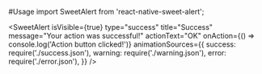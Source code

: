 #Usage
import SweetAlert from 'react-native-sweet-alert';

<SweetAlert
  isVisible={true}
  type="success"
  title="Success"
  message="Your action was successful!"
  actionText="OK"
  onAction={() => console.log('Action button clicked!')}
  animationSources={{
    success: require('./success.json'),
    warning: require('./warning.json'),
    error: require('./error.json'),
  }}
/>
